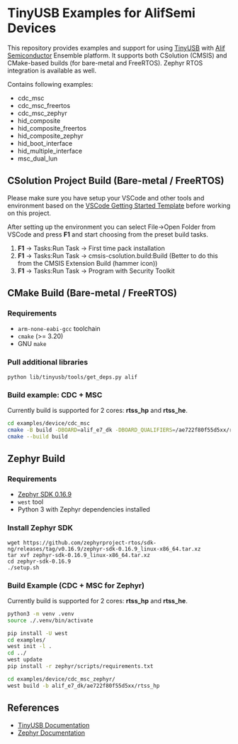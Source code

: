 # TinyUSB Examples for AlifSemi Devices 

This repository provides examples and support for using [TinyUSB](https://github.com/hathach/tinyusb) with [Alif Semiconductor](https://www.alifsemi.com) Ensemble platform. It supports both CSolution (CMSIS) and CMake-based builds (for bare-metal and FreeRTOS). Zephyr RTOS integration is available as well.

Contains following examples:
* cdc_msc
* cdc_msc_freertos
* cdc_msc_zephyr
* hid_composite
* hid_composite_freertos
* hid_composite_zephyr
* hid_boot_interface
* hid_multiple_interface
* msc_dual_lun

## CSolution Project Build (Bare-metal / FreeRTOS)

Please make sure you have setup your VSCode and other tools and environment based on the [VSCode Getting Started Template](https://github.com/alifsemi/alif_vscode-template) before working on this project.

After setting up the environment you can select File&rarr;Open Folder from VSCode and press **F1** and start choosing from the preset build tasks.
1. **F1** &rarr; Tasks:Run Task &rarr; First time pack installation
2. **F1** &rarr; Tasks:Run Task &rarr; cmsis-csolution.build:Build (Better to do this from the CMSIS Extension Build (hammer icon))
3. **F1** &rarr; Tasks:Run Task &rarr; Program with Security Toolkit


## CMake Build (Bare-metal / FreeRTOS)

### Requirements

- `arm-none-eabi-gcc` toolchain
- `cmake` (>= 3.20)
- GNU `make`

### Pull additional libraries
`python lib/tinyusb/tools/get_deps.py alif`

### Build example: CDC + MSC

Currently build is supported for 2 cores: **rtss_hp** and **rtss_he**.

```bash
cd examples/device/cdc_msc
cmake -B build -DBOARD=alif_e7_dk -DBOARD_QUALIFIERS=/ae722f80f55d5xx/rtss_hp
cmake --build build
```

## Zephyr Build

### Requirements

- [Zephyr SDK 0.16.9](https://github.com/zephyrproject-rtos/sdk-ng/releases/tag/v0.16.9)
- `west` tool
- Python 3 with Zephyr dependencies installed

### Install Zephyr SDK
```cd ~
wget https://github.com/zephyrproject-rtos/sdk-ng/releases/tag/v0.16.9/zephyr-sdk-0.16.9_linux-x86_64.tar.xz
tar xvf zephyr-sdk-0.16.9_linux-x86_64.tar.xz
cd zephyr-sdk-0.16.9
./setup.sh
```

### Build Example (CDC + MSC for Zephyr)

Currently build is supported for 2 cores: **rtss_hp** and **rtss_he**.

```bash
python3 -m venv .venv
source ./.venv/bin/activate

pip install -U west
cd examples/
west init -l .
cd ../
west update
pip install -r zephyr/scripts/requirements.txt

cd examples/device/cdc_msc_zephyr/
west build -b alif_e7_dk/ae722f80f55d5xx/rtss_hp
```

## References

- [TinyUSB Documentation](https://docs.tinyusb.org)
- [Zephyr Documentation](https://docs.zephyrproject.org)
